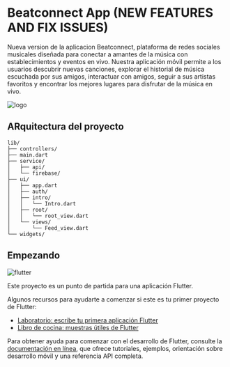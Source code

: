 # Beatconnect App (NEW FEATURES AND FIX ISSUES)

Nueva version de la aplicacion Beatconnect, plataforma de redes sociales musicales diseñada para conectar a amantes de la música con establecimientos y eventos en vivo. Nuestra aplicación móvil permite a los usuarios descubrir nuevas canciones, explorar el historial de música escuchada por sus amigos, interactuar con amigos, seguir a sus artistas favoritos y encontrar los mejores lugares para disfrutar de la música en vivo.

![logo](https://github.com/user-attachments/assets/33d03376-f4b0-4655-a650-2d0aed790f76)

## ARquitectura del proyecto

```plaintext
lib/
├── controllers/
├── main.dart
├── service/
│   ├── api/
│   └── firebase/
├── ui/
│   ├── app.dart
│   ├── auth/
│   ├── intro/
│   │   └── Intro.dart
│   ├── root/
│   │   └── root_view.dart
│   └── views/
│       └── Feed_view.dart
└── widgets/
```

## Empezando

![flutter](https://github.com/user-attachments/assets/05cc32dc-4ba2-435f-b7dd-7a36a05d5966)

Este proyecto es un punto de partida para una aplicación Flutter.

Algunos recursos para ayudarte a comenzar si este es tu primer proyecto de Flutter:

- [Laboratorio: escribe tu primera aplicación Flutter](https://docs.flutter.dev/get-started/codelab)
- [Libro de cocina: muestras útiles de Flutter](https://docs.flutter.dev/cookbook)

Para obtener ayuda para comenzar con el desarrollo de Flutter, consulte la
[documentación en línea](https://docs.flutter.dev/), que ofrece tutoriales,
ejemplos, orientación sobre desarrollo móvil y una referencia API completa.
